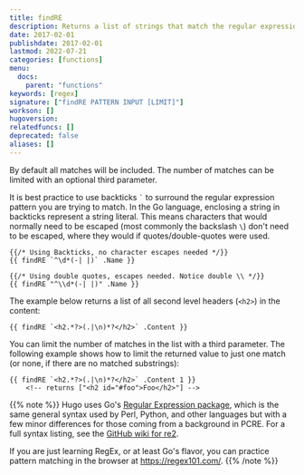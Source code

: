 ```yaml
---
title: findRE
description: Returns a list of strings that match the regular expression.
date: 2017-02-01
publishdate: 2017-02-01
lastmod: 2022-07-21
categories: [functions]
menu:
  docs:
    parent: "functions"
keywords: [regex]
signature: ["findRE PATTERN INPUT [LIMIT]"]
workson: []
hugoversion:
relatedfuncs: []
deprecated: false
aliases: []
---
```


By default all matches will be included. The number of matches can be limited with an optional third parameter.

It is best practice to use backticks `` ` `` to surround the regular expression pattern you are trying to match. In the Go language, enclosing a string in backticks represent a string literal. This means characters that would normally need to be escaped (most commonly the backslash `\`) don't need to be escaped, where they would if quotes/double-quotes were used.

```
{{/* Using Backticks, no character escapes needed */}}
{{ findRE `^\d*(-| |)` .Name }}

{{/* Using double quotes, escapes needed. Notice double \\ */}}
{{ findRE "^\\d*(-| |)" .Name }}
```

The example below returns a list of all second level headers (`<h2>`) in the content:

```
{{ findRE `<h2.*?>(.|\n)*?</h2>` .Content }}
```

You can limit the number of matches in the list with a third parameter. The following example shows how to limit the returned value to just one match (or none, if there are no matched substrings):

```
{{ findRE `<h2.*?>(.|\n)*?</h2>` .Content 1 }}
    <!-- returns ["<h2 id="#foo">Foo</h2>"] -->
```

{{% note %}}
Hugo uses Go's [Regular Expression package](https://golang.org/pkg/regexp/), which is the same general syntax used by Perl, Python, and other languages but with a few minor differences for those coming from a background in PCRE. For a full syntax listing, see the [GitHub wiki for re2](https://github.com/google/re2/wiki/Syntax).

If you are just learning RegEx, or at least Go's flavor, you can practice pattern matching in the browser at <https://regex101.com/>.
{{% /note %}}

[partials]: /templates/partials/
[`plainify`]: /functions/plainify/
[toc]: /content-management/toc/
[`urlize`]: /functions/urlize
